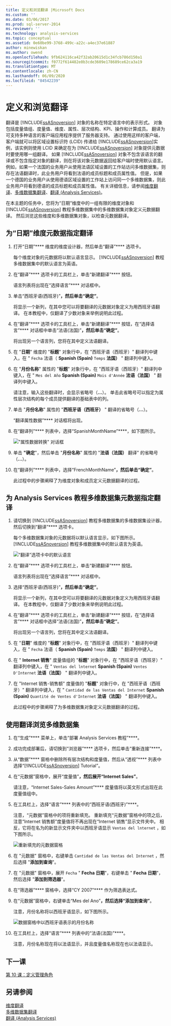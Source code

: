 ```yaml
---
title: 定义和浏览翻译 |Microsoft Docs
ms.custom: ''
ms.date: 03/06/2017
ms.prod: sql-server-2014
ms.reviewer: ''
ms.technology: analysis-services
ms.topic: conceptual
ms.assetid: 0e60be99-3768-499c-a22c-a4ec37e61887
author: minewiskan
ms.author: owend
ms.openlocfilehash: 9fb624116ca42f32ab20615d1c34fcb786d150a1
ms.sourcegitcommit: f0772f614482e0b3cde3609e178689ce62ca3a19
ms.translationtype: MT
ms.contentlocale: zh-CN
ms.lasthandoff: 06/09/2020
ms.locfileid: "84542239"
---
```

# <a name="defining-and-browsing-translations"></a>定义和浏览翻译
  翻译是 [!INCLUDE[ssASnoversion](../includes/ssasnoversion-md.md)] 对象的名称在特定语言中的表示形式。 对象包括度量值组、度量值、维度、属性、层次结构、KPI、操作和计算成员。 翻译为可支持多种语言的客户端应用程序提供了服务器支持。 通过使用这样的客户端，客户端就可以将区域设置标识符 (LCID) 传递给 [!INCLUDE[ssASnoversion](../includes/ssasnoversion-md.md)]实例，该实例则使用 LCID 来确定在为 [!INCLUDE[ssASnoversion](../includes/ssasnoversion-md.md)] 对象提供元数据时要使用哪一组翻译。 如果 [!INCLUDE[ssASnoversion](../includes/ssasnoversion-md.md)] 对象不包含该语言的翻译或不包含指定对象的翻译，则在将该对象元数据返回给客户端时使用默认语言。 例如，如果一个法国的业务用户从使用法语区域设置的工作站访问多维数据集，则存在法语翻译时，此业务用户将看到法语的成员标题和成员属性值。 但是，如果一个德国的业务用户从使用德语区域设置的工作站上访问同一个多维数据集，则此业务用户将看到德语的成员标题和成员属性值。 有关详细信息，请参阅[维度翻译](multidimensional-models-olap-logical-dimension-objects/dimension-translations.md)、[多维数据集翻译](multidimensional-models-olap-logical-cube-objects/cube-translations.md)、[翻译 &#40;Analysis Services&#41;](translations-analysis-services.md)。  
  
 在本主题的任务中，您将为“日期”维度中的一组有限的维度对象和 [!INCLUDE[ssASnoversion](../includes/ssasnoversion-md.md)] 教程多维数据集中的多维数据集对象定义元数据翻译。 然后浏览这些维度和多维数据集对象，以检查元数据翻译。  
  
## <a name="specifying-translations-for-the-date-dimension-metadata"></a>为“日期”维度元数据指定翻译  
  
1.  打开“日期”**** 维度的维度设计器，然后单击“翻译”**** 选项卡。  
  
     每个维度对象的元数据将以默认语言显示。 [!INCLUDE[ssASnoversion](../includes/ssasnoversion-md.md)] 教程多维数据集中的默认语言为英语。  
  
2.  在“翻译”**** 选项卡的工具栏上，单击“新建翻译”**** 按钮。  
  
     语言列表将出现在“选择语言”**** 对话框中。  
  
3.  单击“西班牙语(西班牙)”****，然后单击“确定”****。  
  
     将显示一个新列，在其中您可以将要翻译的元数据对象定义为用西班牙语翻译。 在本教程中，仅翻译了少数对象来举例说明此过程。  
  
4.  在“翻译”**** 选项卡的工具栏上，单击“新建翻译”**** 按钮，在“选择语言”**** 对话框中单击“法语(法国)”****，然后单击“确定”****。  
  
     将出现另一个语言列，您将在其中定义法语翻译。  
  
5.  在 "**日期**" 维度的 "**标题**" 对象行中，在 "西班牙语（西班牙）" 翻译列中键入，在 " `Fecha` 法语（ **Spanish (Spain)** `Temps` **法国）** " 翻译列中键入。  
  
6.  在 "**月份名称**" 属性的 "**标题**" 对象行中，在 "西班牙语（西班牙）" 翻译列中键入，在 " `Mes del Año` **Spanish (Spain)** `Mois d'Année` **法语（法国）** " 翻译列中键入。  
  
     请注意，输入这些翻译时，会显示省略号（**...**）。 单击此省略号可以指定为属性层次结构的每个成员提供翻译的基础表中的列。  
  
7.  单击 "**月份名称**" 属性的 "**西班牙语（西班牙）** " 翻译的省略号（**...**）。  
  
     “翻译属性数据”**** 对话框将出现。  
  
8.  在“翻译列”**** 列表中，选择“SpanishMonthName”****，如下图所示。  
  
     !["属性数据转换" 对话框](../../2014/tutorials/media/l9-translations-4.gif "“翻译属性数据”对话框")  
  
9. 单击 **"确定**"，然后单击 "**月份名称**" 属性的 "**法语（法国）** 翻译" 的省略号（**...**）。  
  
10. 在“翻译列”**** 列表中，选择“FrenchMonthName”****，然后单击“确定”****。  
  
     此过程中的步骤阐释了为维度对象和成员定义元数据翻译的过程。  
  
## <a name="specifying-translations-for-the-analysis-services-tutorial-cube-metadata"></a>为 Analysis Services 教程多维数据集元数据指定翻译  
  
1.  请切换到 [!INCLUDE[ssASnoversion](../includes/ssasnoversion-md.md)] 教程多维数据集的多维数据集设计器，然后切换到“翻译”**** 选项卡。  
  
     每个多维数据集对象的元数据将以默认语言显示，如下图所示。 [!INCLUDE[ssASnoversion](../includes/ssasnoversion-md.md)] 教程多维数据集中的默认语言为英语。  
  
     ![“翻译”选项卡中的默认语言](../../2014/tutorials/media/l9-translations-5.gif "“翻译”选项卡中的默认语言")  
  
2.  在“翻译”**** 选项卡的工具栏上，单击“新建翻译”**** 按钮。  
  
     语言列表将出现在“选择语言”**** 对话框中。  
  
3.  选择“西班牙语(西班牙)”****，然后单击“确定”****。  
  
     将显示一个新列，在其中您可以将要翻译的元数据对象定义为用西班牙语翻译。 在本教程中，仅翻译了少数对象来举例说明此过程。  
  
4.  在“翻译”**** 选项卡的工具栏上，单击“新建翻译”**** 按钮，在“选择语言”**** 对话框中选择“法语(法国)”****，然后单击“确定”****。  
  
     将出现另一个语言列，您将在其中定义法语翻译。  
  
5.  在 "**日期**" 维度的 "**标题**" 对象行中，在 "西班牙语（西班牙）" 翻译列中键入，在 " `Fecha` 法语（ **Spanish (Spain)** `Temps` **法国）** " 翻译列中键入。  
  
6.  在 " **Internet 销售**" 度量值组的 "**标题**" 对象行中，在 "西班牙语（西班牙）" 翻译列中键入，在 " `Ventas del lnternet` **Spanish (Spain)** `Ventes D'Internet` **法语（法国）** " 翻译列中键入。  
  
7.  在 "Internet 销售-销售额" 度量值的 "**标题**" 对象行中，在 "西班牙语（西班牙）" 翻译列中键入，在 " `Cantidad de las Ventas del Internet` **Spanish (Spain)** `Quantité de Ventes d'Internet` **法语（法国）** " 翻译列中键入。  
  
     此过程中的步骤阐释了为多维数据集对象定义元数据翻译的过程。  
  
## <a name="browsing-the-cube-by-using-translations"></a>使用翻译浏览多维数据集  
  
1.  在“生成”**** 菜单上，单击“部署 Analysis Services 教程”****。  
  
2.  成功完成部署后，请切换到“浏览器”**** 选项卡，然后单击“重新连接”****。  
  
3.  从“数据”**** 窗格中删除所有层次结构和度量值，然后从“透视”**** 列表中选择“[!INCLUDE[ssASnoversion](../includes/ssasnoversion-md.md)] Tutorial”。  
  
4.  在“元数据”窗格中，展开“度量值”****，然后展开“Internet Sales”****。  
  
     请注意，“Internet Sales-Sales Amount”**** 度量值将以英文形式出现在此度量值组中。  
  
5.  在工具栏上，选择“语言”**** 列表中的“西班牙语(西班牙)”****。  
  
     注意，“元数据”窗格中的项将重新填充。 重新填充“元数据”窗格中的项之后，注意“Internet 销售额”度量值将不再出现在“Internet 销售”显示文件夹中。 相反，它将在名为的新显示文件夹中以西班牙语显示 `Ventas del lnternet` ，如下图所示。  
  
     ![重新填充的元数据窗格](../../2014/tutorials/media/l9-translations-6.gif "重新填充的元数据窗格")  
  
6.  在 "元数据" 窗格中，右键单击 `Cantidad de las Ventas del Internet` ，然后选择 "**添加到查询**"。  
  
7.  在 "元数据" 窗格中，展开 `Fecha` " **Fecha 日期**"，右键单击 " **Fecha 日期**"，然后选择 "**添加到筛选器**"。  
  
8.  在“筛选器”**** 窗格中，选择“CY 2007”**** 作为筛选表达式。  
  
9. 在“元数据”窗格中，右键单击“Mes del Ano”****，然后选择“添加到查询”****。  
  
     注意，月份名称将以西班牙语显示，如下图所示。  
  
     ![数据窗格中以西班牙语表示的月份名称](../../2014/tutorials/media/l9-translations-7.gif "数据窗格中以西班牙语表示的月份名称")  
  
10. 在工具栏上，选择“语言”**** 列表中的“法语(法国)”****。  
  
     注意，月份名称现在将以法语显示，并且度量值名称现在也以法语显示。  
  
## <a name="next-lesson"></a>下一课  
 [第 10 课：定义管理角色](lesson-10-defining-administrative-roles.md)  
  
## <a name="see-also"></a>另请参阅  
 [维度翻译](multidimensional-models-olap-logical-dimension-objects/dimension-translations.md)   
 [多维数据集翻译](multidimensional-models-olap-logical-cube-objects/cube-translations.md)   
 [翻译 &#40;Analysis Services&#41;](translations-analysis-services.md)  
  
  

